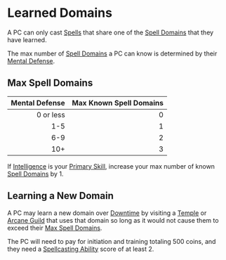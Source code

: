 # Learned Domains

A PC can only cast [Spells](../../Spells.md) that share one of the [Spell Domains](../../Spells/Spell%20Domains/{Spell%20Domains}.md) that they have learned.

The max number of [Spell Domains](../../Spells/Spell%20Domains/{Spell%20Domains}.md) a PC can know is determined by their [Mental Defense](../../../Player%20Characters/Derived%20Statistics/Mental%20Defense.md).

## Max Spell Domains

| Mental Defense | Max Known Spell Domains |
| -------------: | ----------------------: |
|      0 or less |                       0 |
|            1-5 |                       1 |
|            6-9 |                       2 |
|            10+ |                       3 |

If [Intelligence](../../../Player%20Characters/The%20Ability%20Scores/Intelligence.md) is your [Primary Skill](../../../Player%20Characters/Backgrounds/Primary%20Skill.md), increase your max number of known [Spell Domains](../../Spells/Spell%20Domains/{Spell%20Domains}.md) by 1.

## Learning a New Domain

A PC may learn a new domain over [Downtime](../../../Game%20Procedures/Exploration/Downtime.md) by visiting a [Temple](../../../Resources%20for%20GMs/Economy/Price%20Subtables/Holy%20Temple.md) or [Arcane Guild](../../../Resources%20for%20GMs/Economy/Price%20Subtables/Arcane%20Guild.md) that uses that domain so long as it would not cause them to exceed their [Max Spell Domains](Learned%20Domains.md#Max%20Spell%20Domains).

The PC will need to pay for initiation and training totaling 500 coins, and they need a [Spellcasting Ability](../Spellcasting%20Ability.md) score of at least 2.
